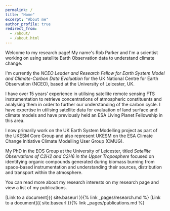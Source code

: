 ```yaml
---
permalink: /
title: "Home"
excerpt: "About me"
author_profile: true
redirect_from: 
  - /about/
  - /about.html
---
```


Welcome to my research page! My name's Rob Parker and I'm a scientist working on using satellite Earth Observation data to understand climate change.

I'm currently the *NCEO Leader and Research Fellow for Earth System Model and Climate-Carbon Data Evaluation* for the UK National Centre for Earth Observation (NCEO), based at the University of Leicester, UK.

I have over 15 years’ experience in utilising satellite remote sensing FTS instrumentation to retrieve concentrations of atmospheric constituents and analysing them in order to further our understanding of the carbon cycle. I have expertise in utilising satellite data for evaluation of land surface and climate models and have previously held an ESA Living Planet Fellowship in this area. 

I now primarily work on the UK Earth System Modelling project as part of the UKESM Core Group and also represent UKESM on the ESA Climate Change Initiative Climate Modelling User Group (CMUG).

My PhD in the EOS Group at the University of Leicester, titled *Satellite Observations of C2H2 and C2H6 in the Upper Troposphere* focused on identifying organic compounds generated during biomass burning from space-based instrumentation and understanding their sources, distribution and transport within the atmosphere.

You can read more about my research interests on my research page and view a list of my publications.

[Link to a document]{{ site.baseurl }}{% link _pages/research.md %}
[Link to a document]{{ site.baseurl }}{% link _pages/publications.md %}
